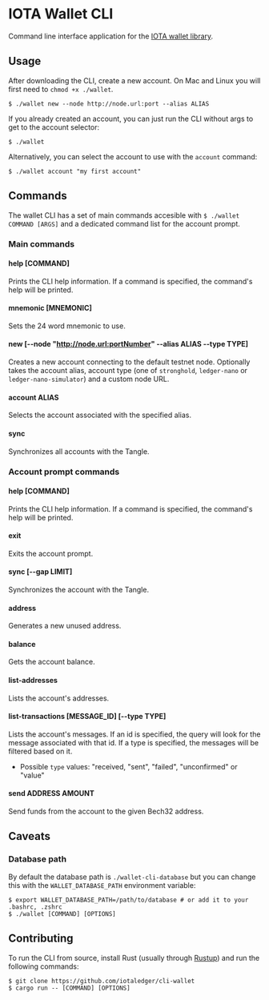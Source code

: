 # IOTA Wallet CLI

Command line interface application for the [IOTA wallet library](https://github.com/iotaledger/wallet.rs).

## Usage

After downloading the CLI, create a new account. On Mac and Linux you will first need to `chmod +x ./wallet`.

```
$ ./wallet new --node http://node.url:port --alias ALIAS
```

If you already created an account, you can just run the CLI without args to get to the account selector:

```
$ ./wallet
```

Alternatively, you can select the account to use with the `account` command:

```
$ ./wallet account "my first account"
```

## Commands

The wallet CLI has a set of main commands accesible with `$ ./wallet COMMAND [ARGS]` and a dedicated command list for the account prompt.

### Main commands

#### help [COMMAND]

Prints the CLI help information. If a command is specified, the command's help will be printed.

#### mnemonic [MNEMONIC]

Sets the 24 word mnemonic to use.

#### new [--node "http://node.url:portNumber" --alias ALIAS --type TYPE]

Creates a new account connecting to the default testnet node. Optionally takes the account alias, account type (one of `stronghold`, `ledger-nano` or `ledger-nano-simulator`) and a custom node URL.

#### account ALIAS

Selects the account associated with the specified alias.

#### sync

Synchronizes all accounts with the Tangle.


### Account prompt commands

#### help [COMMAND]

Prints the CLI help information. If a command is specified, the command's help will be printed.

#### exit

Exits the account prompt.

#### sync [--gap LIMIT]

Synchronizes the account with the Tangle.

#### address

Generates a new unused address.

#### balance

Gets the account balance.

#### list-addresses

Lists the account's addresses.

#### list-transactions [MESSAGE_ID] [--type TYPE]

Lists the account's messages.
If an id is specified, the query will look for the message associated with that id.
If a type is specified, the messages will be filtered based on it.

- Possible `type` values: "received, "sent", "failed", "unconfirmed" or "value"

#### send ADDRESS AMOUNT

Send funds from the account to the given Bech32 address.

## Caveats

### Database path

By default the database path is `./wallet-cli-database` but you can change this with the `WALLET_DATABASE_PATH` environment variable:

```
$ export WALLET_DATABASE_PATH=/path/to/database # or add it to your .bashrc, .zshrc
$ ./wallet [COMMAND] [OPTIONS]
```

## Contributing

To run the CLI from source, install Rust (usually through [Rustup](https://rustup.rs/)) and run the following commands:

```
$ git clone https://github.com/iotaledger/cli-wallet
$ cargo run -- [COMMAND] [OPTIONS]
```
